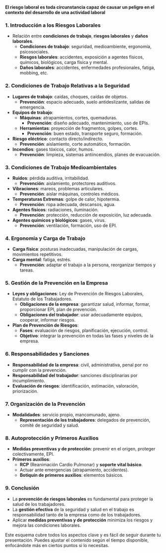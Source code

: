 **El riesgo laboral es toda circunstancia capaz de causar un peligro en el contexto del desarrollo de una actividad laboral**

### 1. **Introducción a los Riesgos Laborales**
- Relación entre **condiciones de trabajo**, **riesgos laborales** y **daños laborales**.
  - **Condiciones de trabajo**: seguridad, medioambiente, ergonomía, psicosociales.
  - **Riesgos laborales**: accidentes, exposición a agentes físicos, químicos, biológicos, carga física y mental.
  - **Daños laborales**: accidentes, enfermedades profesionales, fatiga, mobbing, etc.

### 2. **Condiciones de Trabajo Relativas a la Seguridad**
- **Lugares de trabajo**: caídas, choques, caídas de objetos.  
  - **Prevención**: espacio adecuado, suelo antideslizante, salidas de emergencia.
- **Equipos de trabajo**:
  - **Máquinas**: atrapamientos, cortes, quemaduras.  
    - **Prevención**: diseño adecuado, mantenimiento, uso de EPIs.
  - **Herramientas**: proyección de fragmentos, golpes, cortes.  
    - **Prevención**: buen estado, transporte seguro, formación.
- **Riesgo eléctrico**: contacto directo/indirecto.  
  - **Prevención**: aislamiento, corte automático, formación.
- **Incendios**: gases tóxicos, calor, humos.  
  - **Prevención**: limpieza, sistemas antiincendios, planes de evacuación.

### 3. **Condiciones de Trabajo Medioambientales**
- **Ruidos**: pérdida auditiva, irritabilidad.  
  - **Prevención**: aislamiento, protectores auditivos.
- **Vibraciones**: mareos, problemas articulares.  
  - **Prevención**: aislar máquinas, controles médicos.
- **Temperaturas Extremas**: golpe de calor, hipotermia.  
  - **Prevención**: ropa adecuada, descansos, agua.
- **Agentes físicos**: radiaciones, iluminación.  
  - **Prevención**: protección, reducción de exposición, luz adecuada.
- **Agentes químicos y biológicos**: gases, virus.  
  - **Prevención**: ventilación, formación, uso de EPI.

### 4. **Ergonomía y Carga de Trabajo**
- **Carga física**: posturas inadecuadas, manipulación de cargas, movimientos repetitivos.
- **Carga mental**: fatiga, estrés.
  - **Prevención**: adaptar el trabajo a la persona, reorganizar tiempos y tareas.

### 5. **Gestión de la Prevención en la Empresa**
- **Leyes y obligaciones**: Ley de Prevención de Riesgos Laborales, Estatuto de los Trabajadores.
  - **Obligaciones de la empresa**: garantizar salud, informar, formar, proporcionar EPI, plan de prevención.
  - **Obligaciones del trabajador**: usar adecuadamente equipos, cooperar, informar riesgos.
- **Plan de Prevención de Riesgos**:
  - **Fases**: evaluación de riesgos, planificación, ejecución, control.
  - **Objetivo**: integrar la prevención en todas las fases y niveles de la empresa.

### 6. **Responsabilidades y Sanciones**
- **Responsabilidad de la empresa**: civil, administrativa, penal por no cumplir con la prevención.
- **Responsabilidad del trabajador**: sanciones disciplinarias por incumplimiento.
- **Evaluación de riesgos**: identificación, estimación, valoración, priorización.

### 7. **Organización de la Prevención**
- **Modalidades**: servicio propio, mancomunado, ajeno.
  - **Representación de los trabajadores**: delegados de prevención, comité de seguridad y salud.

### 8. **Autoprotección y Primeros Auxilios**
- **Medidas preventivas y de protección**: prevenir en el origen, proteger colectivamente, EPI.
- **Primeros auxilios**:
  - **RCP** (Reanimación Cardio Pulmonar) y **soporte vital básico**.
  - Actuar ante emergencias (atrapamiento, accidentes).
  - **Botiquín de primeros auxilios**: elementos básicos.
  
### 9. **Conclusión**
- La **prevención de riesgos laborales** es fundamental para proteger la salud de los trabajadores.
- La **gestión efectiva** de la seguridad y salud en el trabajo es responsabilidad tanto de la empresa como de los trabajadores.
- Aplicar **medidas preventivas y de protección** minimiza los riesgos y mejora las condiciones laborales.

Este esquema cubre todos los aspectos clave y es fácil de seguir durante tu presentación. Puedes ajustar el contenido según el tiempo disponible, enfocándote más en ciertos puntos si lo necesitas.